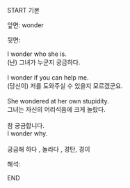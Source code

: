 START
기본

앞면:
wonder


뒷면:
<div>I wonder who she is. </div><div>(난) 그녀가 누군지 궁금하다.</div><div><br></div><div><div>I wonder if you can help me. </div><div>(당신이) 저를 도와주실 수 있을지 모르겠군요.</div></div><div><br></div><div><div>She wondered at her own stupidity. </div><div>그녀는 자신의 어리석음에 크게 놀랐다.</div></div><div><br></div><div><div><div>참 궁금합니다.</div></div><div><div>I wonder why.</div></div></div><div><br></div><div>궁금해 하다 , 놀라다 , 경탄, 경이</div>


해석:

END